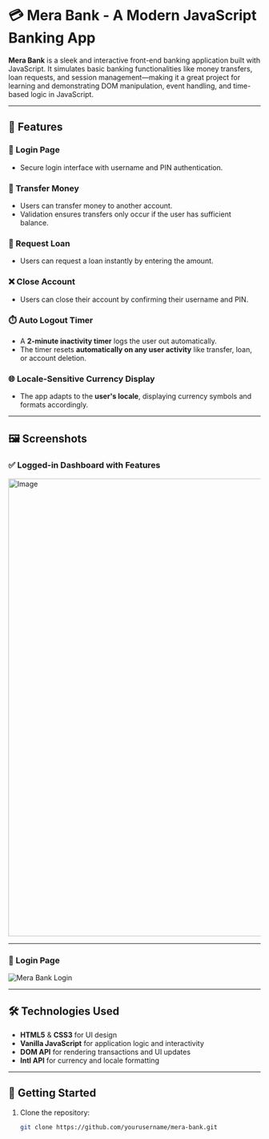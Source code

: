 # 💳 Mera Bank - A Modern JavaScript Banking App

**Mera Bank** is a sleek and interactive front-end banking application built with JavaScript. It simulates basic banking functionalities like money transfers, loan requests, and session management—making it a great project for learning and demonstrating DOM manipulation, event handling, and time-based logic in JavaScript.

---

## 🚀 Features

### 🔐 Login Page
- Secure login interface with username and PIN authentication.

### 💸 Transfer Money
- Users can transfer money to another account.
- Validation ensures transfers only occur if the user has sufficient balance.

### 🏦 Request Loan
- Users can request a loan instantly by entering the amount.

### ❌ Close Account
- Users can close their account by confirming their username and PIN.

### ⏱️ Auto Logout Timer
- A **2-minute inactivity timer** logs the user out automatically.
- The timer resets **automatically on any user activity** like transfer, loan, or account deletion.

### 🌐 Locale-Sensitive Currency Display
- The app adapts to the **user's locale**, displaying currency symbols and formats accordingly.

---

## 🖼️ Screenshots

### ✅ Logged-in Dashboard with Features
<img width="1900" height="913" alt="Image" src="https://github.com/user-attachments/assets/69393142-6b42-4b0b-8e92-83986a05a3b6" />

---

### 🔐 Login Page
![Mera Bank Login](./ss2.png)

---

## 🛠️ Technologies Used

- **HTML5** & **CSS3** for UI design
- **Vanilla JavaScript** for application logic and interactivity
- **DOM API** for rendering transactions and UI updates
- **Intl API** for currency and locale formatting

---

## 📌 Getting Started

1. Clone the repository:
   ```bash
   git clone https://github.com/yourusername/mera-bank.git
